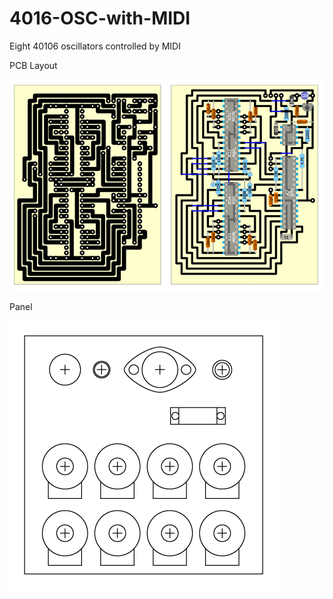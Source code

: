 # 4016-OSC-with-MIDI


Eight 40106 oscillators controlled by MIDI


PCB Layout

![alt text](https://github.com/sashaleee/4016-OSC-with-MIDI/blob/master/midiOsc8_PCB_layout.png)

Panel

![alt text](https://github.com/sashaleee/4016-OSC-with-MIDI/blob/master/midiOsc8_panel_v0.1.png)
